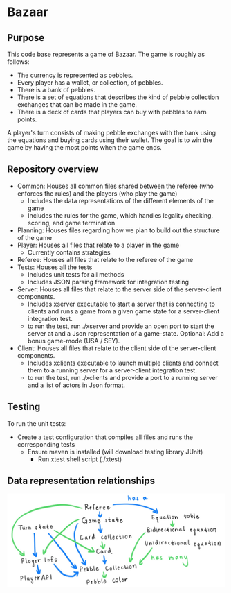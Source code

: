 # Bazaar
## Purpose
This code base represents a game of Bazaar. The game is roughly as follows:
- The currency is represented as pebbles.
- Every player has a wallet, or collection, of pebbles.
- There is a bank of pebbles.
- There is a set of equations that describes the kind of pebble collection exchanges that can be made in the game.
- There is a deck of cards that players can buy with pebbles to earn points.

A player's turn consists of making pebble exchanges with the bank using the equations and buying
cards using their wallet. The goal is to win the game by having the most points when the game ends.

## Repository overview
- Common: Houses all common files shared between the referee (who enforces the rules) and the players (who play the game)
  - Includes the data representations of the different elements of the game
  - Includes the rules for the game, which handles legality checking, scoring, and game termination
- Planning: Houses files regarding how we plan to build out the structure of the game
- Player: Houses all files that relate to a player in the game
  - Currently contains strategies
- Referee: Houses all files that relate to the referee of the game
- Tests: Houses all the tests
  - Includes unit tests for all methods
  - Includes JSON parsing framework for integration testing
- Server: Houses all files that relate to the server side of the server-client components.
  - Includes xserver executable to start a server that is connecting to clients and runs a game
    from a given game state for a server-client integration test.
  - to run the test, run ./xserver and provide an open port to start the server at
    and a Json representation of a game-state. Optional: Add a bonus game-mode (USA / SEY).
- Client: Houses all files that relate to the client side of the server-client components.
  - Includes xclients executable to launch multiple clients and connect
    them to a running server for a server-client integration test.
  - to run the test, run ./xclients and provide a port to a running server and a list of actors
    in Json format.

## Testing
To run the unit tests:
- Create a test configuration that compiles all files and runs the corresponding tests
  - Ensure maven is installed (will download testing library JUnit)
      - Run xtest shell script (./xtest)

## Data representation relationships
![My Image](../Bazaar/Common/Assets/Bazaar-main.jpeg)

